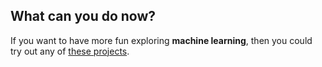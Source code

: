 ## What can you do now?

If you want to have more fun exploring **machine learning**, then you could try out any of [these projects](https://projects.raspberrypi.org/en/projects?software%5B%5D=ml).